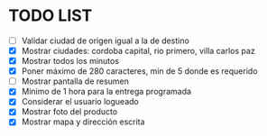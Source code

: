 # TODO LIST

* [ ] Validar ciudad de origen igual a la de destino
* [X] Mostrar ciudades: cordoba capital, rio primero, villa carlos paz
* [X] Mostrar todos los minutos
* [X] Poner máximo de 280 caracteres, min de 5 donde es requerido
* [ ] Mostrar pantalla de resumen
* [X] Minimo de 1 hora para la entrega programada
* [X] Considerar el usuario logueado
* [X] Mostrar foto del producto
* [X] Mostrar mapa y dirección escrita